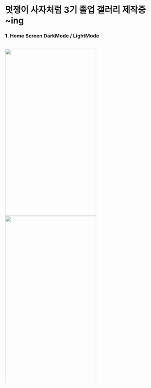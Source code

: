 # 멋쟁이 사자처럼 3기 졸업 갤러리 제작중 ~ing

### 1. Home Screen DarkMode / LightMode
<br/>
<img src="https://github.com/kangciu/SwiftUI_Study/assets/112779139/68382891-f3bd-4d9d-95bc-c8b8a4ab56d4.png" width="300" height="550"/>
<br/>
<img src="https://github.com/kangciu/SwiftUI_Study/assets/112779139/85783594-55ba-4b55-8f59-7f71992b7017)https://github.com/kangciu/SwiftUI_Study/assets/112779139/85783594-55ba-4b55-8f59-7f71992b7017.png" width="300" height="550"/>
